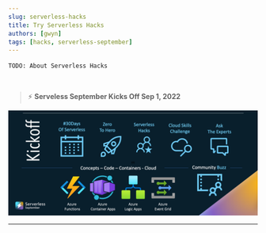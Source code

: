 ```yaml
---
slug: serverless-hacks
title: Try Serverless Hacks
authors: [gwyn]
tags: [hacks, serverless-september]
---
```


`TODO: About Serverless Hacks`




<br/>

> ⚡️ **Serveless September Kicks Off Sep 1, 2022**

![Campaign](../static/img/banners/post-kickoff.png)

---